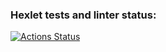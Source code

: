 ### Hexlet tests and linter status:
[![Actions Status](https://github.com/Aillod2/frontend-project-44/actions/workflows/hexlet-check.yml/badge.svg)](https://github.com/Aillod2/frontend-project-44/actions)